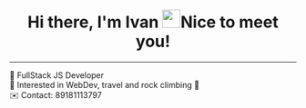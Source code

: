 <h1 align="center">Hi there, I'm Ivan
<img src="https://github.com/blackcater/blackcater/raw/main/images/Hi.gif" height="32"/>Nice to meet you!</h1>

---
<div>
💁 FullStack JS Developer<br>
🚀 Interested in WebDev, travel and rock climbing 🧗 <br>
✉️ Contact: 89181113797
</div>
<!--
**Ivan-Kudryavcev/Ivan-Kudryavcev** is a ✨ _special_ ✨ repository because its `README.md` (this file) appears on your GitHub profile.

Here are some ideas to get you started:

- 🔭 I’m currently working on ...
- 🌱 I’m currently learning ...
- 👯 I’m looking to collaborate on ...
- 🤔 I’m looking for help with ...
- 💬 Ask me about ...
- 📫 How to reach me: ...
- 😄 Pronouns: ...
- ⚡ Fun fact: ...
-->
